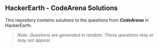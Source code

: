 ## HackerEarth - CodeArena Solutions
This repository contains solutions to the questions from **_CodeArena_** in HackerEarth.

>_Note: Questions are generated in random. These questions may or may not appear._
